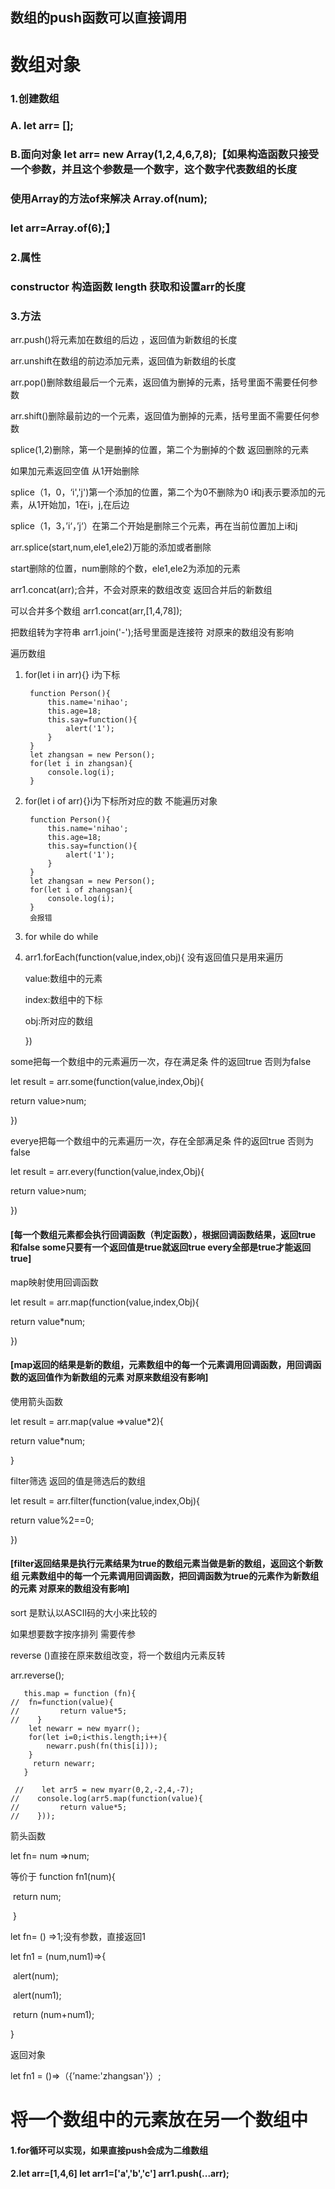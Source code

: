 ## 数组的push函数可以直接调用

# 数组对象

### 1.创建数组  

### A.  let   arr= [];   

### B.面向对象   let  arr= new Array(1,2,4,6,7,8);【如果构造函数只接受一个参数，并且这个参数是一个数字，这个数字代表数组的长度

### 使用Array的方法of来解决  Array.of(num);      

###    let  arr=Array.of(6);】

### 2.属性

### constructor 构造函数    length   获取和设置arr的长度

### 3.方法

arr.push()将元素加在数组的后边 ，返回值为新数组的长度

arr.unshift在数组的前边添加元素，返回值为新数组的长度

arr.pop()删除数组最后一个元素，返回值为删掉的元素，括号里面不需要任何参数

arr.shift()删除最前边的一个元素，返回值为删掉的元素，括号里面不需要任何参数

splice(1,2)删除，第一个是删掉的位置，第二个为删掉的个数  返回删除的元素   

如果加元素返回空值     从1开始删除

splice（1，0，‘i','j')第一个添加的位置，第二个为0不删除为0  i和j表示要添加的元素，从1开始加，1在i，j,在后边

splice（1，3，’i‘，’j‘）在第二个开始是删除三个元素，再在当前位置加上i和j

arr.splice(start,num,ele1,ele2)万能的添加或者删除

start删除的位置，num删除的个数，ele1,ele2为添加的元素

arr1.concat(arr);合并，不会对原来的数组改变  返回合并后的新数组

可以合并多个数组   arr1.concat(arr,[1,4,78]);

把数组转为字符串 arr1.join('-');括号里面是连接符   对原来的数组没有影响

遍历数组 

1. for(let i in arr){}  i为下标

   ```
   	function Person(){
   		this.name='nihao';
   		this.age=18;
   		this.say=function(){
   			alert('1');
   		}
   	}
   	let zhangsan = new Person();
   	for(let i in zhangsan){
   		console.log(i);
   	}
   ```

2. for(let i of  arr){}i为下标所对应的数       不能遍历对象

   ```
   	function Person(){
   		this.name='nihao';
   		this.age=18;
   		this.say=function(){
   			alert('1');
   		}
   	}
   	let zhangsan = new Person();
   	for(let i of zhangsan){
   		console.log(i);
   	}
   	会报错
   ```

3. for   while    do  while

4. arr1.forEach(function(value,index,obj){     没有返回值只是用来遍历

     value:数组中的元素

     index:数组中的下标

     obj:所对应的数组

   })

some把每一个数组中的元素遍历一次，存在满足条 件的返回true  否则为false

let result = arr.some(function(value,index,Obj){

return  value>num;

})

 everye把每一个数组中的元素遍历一次，存在全部满足条 件的返回true  否则为false

let result = arr.every(function(value,index,Obj){

return  value>num;

})

#### [每一个数组元素都会执行回调函数（判定函数），根据回调函数结果，返回true 和false   some只要有一个返回值是true就返回true   every全部是true才能返回true]

map映射使用回调函数

let result = arr.map(function(value,index,Obj){

return  value*num;

})

#### [map返回的结果是新的数组，元素数组中的每一个元素调用回调函数，用回调函数的返回值作为新数组的元素  对原来数组没有影响]

使用箭头函数

let result = arr.map(value =>value*2){

return  value*num;

}

filter筛选 返回的值是筛选后的数组

let result = arr.filter(function(value,index,Obj){

return  value%2==0;

})

#### [filter返回结果是执行元素结果为true的数组元素当做是新的数组，返回这个新数组     元素数组中的每一个元素调用回调函数，把回调函数为true的元素作为新数组的元素   对原来的数组没有影响]

sort  是默认以ASCII码的大小来比较的

如果想要数字按序排列  需要传参

reverse ()直接在原来数组改变，将一个数组内元素反转

arr.reverse();



```
   this.map = function (fn){
// 	fn=function(value){
//    	   return value*5;
//    }
   	let newarr = new myarr();
   	for(let i=0;i<this.length;i++){
   		newarr.push(fn(this[i]));
   	}
   	 return newarr;
   }
   
 //    let arr5 = new myarr(0,2,-2,4,-7);
//    console.log(arr5.map(function(value){
//    	   return value*5;
//    }));
```



箭头函数

let   fn= num =>num;

等价于   function  fn1(num){

​                  return  num;

​                         }

let   fn= () =>1;没有参数，直接返回1

let  fn1 = (num,num1)=>{

​    alert(num);

​    alert(num1);

​     return (num+num1);

}

返回对象

let  fn1 = ()=>（{’name:'zhangsan'}）;

# 将一个数组中的元素放在另一个数组中

#### 1.for循环可以实现，如果直接push会成为二维数组

#### 2.let arr=[1,4,6]  let arr1=['a','b','c']   arr1.push(...arr);

### 